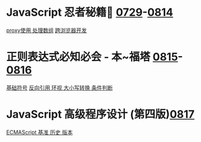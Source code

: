 # JavaScript 忍者秘籍🥷 [0729](./2021/0729.md)-[0814](./2021/0814.md)
[proxy使用 处理数组](./2021/0807.md) [跨浏览器开发](./2021/0814.md)
# 正则表达式必知必会 - 本~福塔 [0815](./2021/0815.md)-[0816](./2021/0816.md)
[基础符号](./2021/0815.md) [反向引用 环视 大小写转换 条件判断](./2021/0816.md)
# JavaScript 高级程序设计 (第四版)[0817](./2021/0817.md)
[ECMAScript 基准 历史 版本](./2021/0817.md)